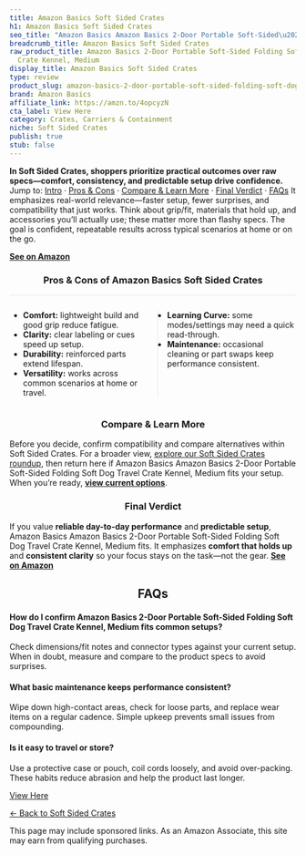 ```yaml
---
title: Amazon Basics Soft Sided Crates
h1: Amazon Basics Soft Sided Crates
seo_title: "Amazon Basics Amazon Basics 2-Door Portable Soft-Sided\u2026"
breadcrumb_title: Amazon Basics Soft Sided Crates
raw_product_title: Amazon Basics 2-Door Portable Soft-Sided Folding Soft Dog Travel
  Crate Kennel, Medium
display_title: Amazon Basics Soft Sided Crates
type: review
product_slug: amazon-basics-2-door-portable-soft-sided-folding-soft-dog-travel-crate-b613906f
brand: Amazon Basics
affiliate_link: https://amzn.to/4opcyzN
cta_label: View Here
category: Crates, Carriers & Containment
niche: Soft Sided Crates
publish: true
stub: false
---
```


<div id="intro" class="full-width"><p><strong>In Soft Sided Crates, shoppers prioritize practical outcomes over raw specs&mdash;comfort, consistency, and predictable setup drive confidence.</strong> Jump to: <a href="#intro">Intro</a> · <a href="#pros-cons">Pros &amp; Cons</a> · <a href="#compare-more">Compare &amp; Learn More</a> · <a href="#verdict">Final Verdict</a> · <a href="#faqs">FAQs</a> It emphasizes real-world relevance&mdash;faster setup, fewer surprises, and compatibility that just works. Think about grip/fit, materials that hold up, and accessories you’ll actually use; these matter more than flashy specs. The goal is confident, repeatable results across typical scenarios at home or on the go.</p><p><a href="https://amzn.to/4opcyzN" rel="nofollow sponsored noopener" target="_blank"><strong>See on Amazon</strong></a></p></div>
<h3 id="pros-cons" style="text-align:center;">Pros &amp; Cons of Amazon Basics Soft Sided Crates</h3>
<div class="pc-grid" style="display:grid;grid-template-columns:1fr 1fr;gap:16px;border-top:1px solid #e5e7eb;padding-top:12px;">
  <ul>
    <li><strong>Comfort:</strong> lightweight build and good grip reduce fatigue.</li>
    <li><strong>Clarity:</strong> clear labeling or cues speed up setup.</li>
    <li><strong>Durability:</strong> reinforced parts extend lifespan.</li>
    <li><strong>Versatility:</strong> works across common scenarios at home or travel.</li>
  </ul>
  <ul style="border-left:1px solid #e5e7eb;padding-left:16px;">
    <li><strong>Learning Curve:</strong> some modes/settings may need a quick read-through.</li>
    <li><strong>Maintenance:</strong> occasional cleaning or part swaps keep performance consistent.</li>
  </ul>
</div>


<h3 id="compare-more" style="text-align:center;">Compare &amp; Learn More</h3>
<p>Before you decide, confirm compatibility and compare alternatives within Soft Sided Crates. For a broader view, <a href="#">explore our Soft Sided Crates roundup</a>, then return here if Amazon Basics Amazon Basics 2-Door Portable Soft-Sided Folding Soft Dog Travel Crate Kennel, Medium fits your setup. When you’re ready, <a href="https://amzn.to/4opcyzN" rel="nofollow sponsored noopener" target="_blank"><strong>view current options</strong></a>.</p>

<h3 id="verdict" style="text-align:center;">Final Verdict</h3>
<p>If you value <strong>reliable day-to-day performance</strong> and <strong>predictable setup</strong>, Amazon Basics Amazon Basics 2-Door Portable Soft-Sided Folding Soft Dog Travel Crate Kennel, Medium fits. It emphasizes <strong>comfort that holds up</strong> and <strong>consistent clarity</strong> so your focus stays on the task&mdash;not the gear. <a href="https://amzn.to/4opcyzN" rel="nofollow sponsored noopener" target="_blank"><strong>See on Amazon</strong></a></p>

<h2 id="faqs" style="text-align:center;">FAQs</h2>
<h4><strong>How do I confirm Amazon Basics 2-Door Portable Soft-Sided Folding Soft Dog Travel Crate Kennel, Medium fits common setups?</strong></h4>
<p>Check dimensions/fit notes and connector types against your current setup. When in doubt, measure and compare to the product specs to avoid surprises.</p>
<h4><strong>What basic maintenance keeps performance consistent?</strong></h4>
<p>Wipe down high-contact areas, check for loose parts, and replace wear items on a regular cadence. Simple upkeep prevents small issues from compounding.</p>
<h4><strong>Is it easy to travel or store?</strong></h4>
<p>Use a protective case or pouch, coil cords loosely, and avoid over-packing. These habits reduce abrasion and help the product last longer.</p>

<p><a class="btn" href="https://amzn.to/4opcyzN" target="_blank" rel="nofollow sponsored noopener">View Here</a></p>
<p><a href="/roundups/crates-carriers-containment/soft-sided-crates/">← Back to Soft Sided Crates</a></p>
<aside class="disclosure">This page may include sponsored links. As an Amazon Associate, this site may earn from qualifying purchases.</aside>
